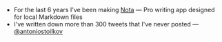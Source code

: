 - For the last 6 years I've been making [Nota](https://nota.md) — Pro writing app designed for local Markdown files
- I've written down more than 300 tweets that I've never posted — [@antoniostoilkov](https://twitter.com/antoniostoilkov)